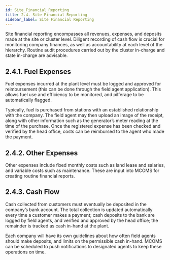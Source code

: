```yaml
---
id: Site_Financial_Reporting
title: 2.4. Site Financial Reporting
sidebar_label: Site Financial Reporting
---
```


Site financial reporting encompasses all revenues, expenses, and deposits made at the site or cluster level. Diligent recording of cash flow is crucial for monitoring company finances, as well as accountability at each level of the hierarchy. Routine audit procedures carried out by the cluster in-charge and state in-charge are advisable.

## 2.4.1. Fuel Expenses
Fuel expenses incurred at the plant level must be logged and approved for reimbursement (this can be done through the field agent application). This allows fuel use and efficiency to be monitored, and pilferage to be automatically flagged.

Typically, fuel is purchased from stations with an established relationship with the company. The field agent may then upload an image of the receipt, along with other information such as the generator’s meter reading at the time of the purchase. Once the registered expense has been checked and verified by the head office, costs can be reimbursed to the agent who made the payment.

## 2.4.2. Other Expenses
Other expenses include fixed monthly costs such as land lease and salaries, and variable costs such as maintenance. These are input into MCOMS for creating routine financial reports.

## 2.4.3. Cash Flow
Cash collected from customers must eventually be deposited in the company’s bank account. The total collection is updated automatically every time a customer makes a payment; cash deposits to the bank are logged by field agents, and verified and approved by the head office; the remainder is tracked as cash in-hand at the plant.

Each company will have its own guidelines about how often field agents should make deposits, and limits on the permissible cash in-hand. MCOMS can be scheduled to push notifications to designated agents to keep these operations on time.